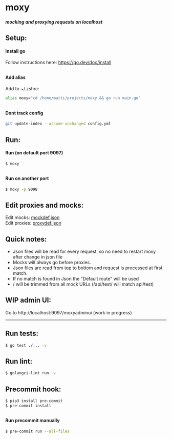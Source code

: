# moxy
##### mocking and proxying requests on localhost  
  

## Setup:
#### Install go
Follow instructions here: https://go.dev/doc/install  
  
##  
#### Add alias
Add to ~/.zshrc: 
```sh
alias moxy="cd /home/matti/projects/moxy && go run main.go"
```

##  
#### Dont track config
```sh
git update-index --assume-unchanged config.yml
```  
  
##  
##  
## Run:  
#### Run (on default port 9097)  
```sh
$ moxy
```
    
##  
#### Run on another port    
```sh
$ moxy -p 9098
```
  
##  
##  
## Edit proxies and mocks:
Edit mocks: [mockdef.json]  
Edit proxies: [proxydef.json]  

##  
##  
## Quick notes:
- Json files will be read for every request, so no need to restart moxy after change in json file
- Mocks will always go before proxies.  
- Json files are read from top to bottom and request is processed at first match.
- If no match is found in Json the "Default route" will be used
- / will be trimmed from all mock URLs (/api/test/ will match api/test)
  

##
##
## WIP admin UI:
Go to http://localhost:9097/moxyadminui (work in progress)
___

  
##  
##  
## Run tests:  
```sh
$ go test ./... -v
```  
  

##  
##  
## Run lint:  
```sh  
$ golangci-lint run -v
```  
  

##  
##  
## Precommit hook:  
```sh
$ pip3 install pre-commit
$ pre-commit install
```  
  
##  
#### Run precommit manually    
```sh
$ pre-commit run --all-files
```  
  
[mockdef.json]: <https://github.com/mattinordstrom/moxy/blob/main/mockdef.json>
[proxydef.json]: <https://github.com/mattinordstrom/moxy/blob/main/proxydef.json>
